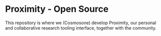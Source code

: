 # Proximity - Open Source

This repository is where we (Cosmosone) develop Proximity, our personal and collaborative research tooling interface, together with the community.